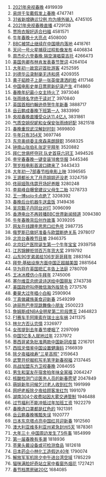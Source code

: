 1. [2021年央视春晚](http://www.baidu.com/baidu?cl=3&tn=SE_baiduhomet8_jmjb7mjw&rsv_dl=fyb_top&fr=top1000&wd=2021%C4%EA%D1%EB%CA%D3%B4%BA%CD%ED) 4919939
1. [易烊千玺戴假发上春晚](http://www.baidu.com/baidu?cl=3&tn=SE_baiduhomet8_jmjb7mjw&rsv_dl=fyb_top&fr=top1000&wd=%D2%D7%EC%C8%C7%A7%E7%F4%B4%F7%BC%D9%B7%A2%C9%CF%B4%BA%CD%ED) 4747741
1. [31省新增确诊12例 均为境外输入](http://www.baidu.com/baidu?cl=3&tn=SE_baiduhomet8_jmjb7mjw&rsv_dl=fyb_top&fr=top1000&wd=31%CA%A1%D0%C2%D4%F6%C8%B7%D5%EF12%C0%FD%20%BE%F9%CE%AA%BE%B3%CD%E2%CA%E4%C8%EB) 4745105
1. [2021年央视春晚直播](http://www.baidu.com/baidu?cl=3&tn=SE_baiduhomet8_jmjb7mjw&rsv_dl=fyb_top&fr=top1000&wd=2021%C4%EA%D1%EB%CA%D3%B4%BA%CD%ED%D6%B1%B2%A5) 4729128
1. [贾玲衣服好适合扫福](http://www.baidu.com/baidu?cl=3&tn=SE_baiduhomet8_jmjb7mjw&rsv_dl=fyb_top&fr=top1000&wd=%BC%D6%C1%E1%D2%C2%B7%FE%BA%C3%CA%CA%BA%CF%C9%A8%B8%A3) 4581571
1. [牛年春晚十大亮点](http://www.baidu.com/baidu?cl=3&tn=SE_baiduhomet8_jmjb7mjw&rsv_dl=fyb_top&fr=top1000&wd=%C5%A3%C4%EA%B4%BA%CD%ED%CA%AE%B4%F3%C1%C1%B5%E3) 4508000
1. [BBC被禁止继续在中国境内落地](http://www.baidu.com/baidu?cl=3&tn=SE_baiduhomet8_jmjb7mjw&rsv_dl=fyb_top&fr=top1000&wd=BBC%B1%BB%BD%FB%D6%B9%BC%CC%D0%F8%D4%DA%D6%D0%B9%FA%BE%B3%C4%DA%C2%E4%B5%D8) 4418761
1. [天问一号火星捕获过程影像发布](http://www.baidu.com/baidu?cl=3&tn=SE_baiduhomet8_jmjb7mjw&rsv_dl=fyb_top&fr=top1000&wd=%CC%EC%CE%CA%D2%BB%BA%C5%BB%F0%D0%C7%B2%B6%BB%F1%B9%FD%B3%CC%D3%B0%CF%F1%B7%A2%B2%BC) 4406834
1. [周杰伦六登春晚 隔空演唱莫吉托](http://www.baidu.com/baidu?cl=3&tn=SE_baiduhomet8_jmjb7mjw&rsv_dl=fyb_top&fr=top1000&wd=%D6%DC%BD%DC%C2%D7%C1%F9%B5%C7%B4%BA%CD%ED%20%B8%F4%BF%D5%D1%DD%B3%AA%C4%AA%BC%AA%CD%D0) 4266473
1. [美国务卿布林肯发表春节贺词](http://www.baidu.com/baidu?cl=3&tn=SE_baiduhomet8_jmjb7mjw&rsv_dl=fyb_top&fr=top1000&wd=%C3%C0%B9%FA%CE%F1%C7%E4%B2%BC%C1%D6%BF%CF%B7%A2%B1%ED%B4%BA%BD%DA%BA%D8%B4%CA) 4264104
1. [大年初一故宫迎首批游客](http://www.baidu.com/baidu?cl=3&tn=SE_baiduhomet8_jmjb7mjw&rsv_dl=fyb_top&fr=top1000&wd=%B4%F3%C4%EA%B3%F5%D2%BB%B9%CA%B9%AC%D3%AD%CA%D7%C5%FA%D3%CE%BF%CD) 4252595
1. [刘德华云录制毫无违和感](http://www.baidu.com/baidu?cl=3&tn=SE_baiduhomet8_jmjb7mjw&rsv_dl=fyb_top&fr=top1000&wd=%C1%F5%B5%C2%BB%AA%D4%C6%C2%BC%D6%C6%BA%C1%CE%DE%CE%A5%BA%CD%B8%D0) 4209355
1. [黄子韬脖子上是一张英俊潇洒的脸](http://www.baidu.com/baidu?cl=3&tn=SE_baiduhomet8_jmjb7mjw&rsv_dl=fyb_top&fr=top1000&wd=%BB%C6%D7%D3%E8%BA%B2%B1%D7%D3%C9%CF%CA%C7%D2%BB%D5%C5%D3%A2%BF%A1%E4%EC%C8%F7%B5%C4%C1%B3) 4117146
1. [中国电影史单日票房新纪录产生](http://www.baidu.com/baidu?cl=3&tn=SE_baiduhomet8_jmjb7mjw&rsv_dl=fyb_top&fr=top1000&wd=%D6%D0%B9%FA%B5%E7%D3%B0%CA%B7%B5%A5%C8%D5%C6%B1%B7%BF%D0%C2%BC%CD%C2%BC%B2%FA%C9%FA) 4114860
1. [春晚年纪最小女主持火了](http://www.baidu.com/baidu?cl=3&tn=SE_baiduhomet8_jmjb7mjw&rsv_dl=fyb_top&fr=top1000&wd=%B4%BA%CD%ED%C4%EA%BC%CD%D7%EE%D0%A1%C5%AE%D6%F7%B3%D6%BB%F0%C1%CB) 3973046
1. [张雨绮名字终于读对了](http://www.baidu.com/baidu?cl=3&tn=SE_baiduhomet8_jmjb7mjw&rsv_dl=fyb_top&fr=top1000&wd=%D5%C5%D3%EA%E7%B2%C3%FB%D7%D6%D6%D5%D3%DA%B6%C1%B6%D4%C1%CB) 3970840
1. [英国首相约翰逊恭贺牛年新春](http://www.baidu.com/baidu?cl=3&tn=SE_baiduhomet8_jmjb7mjw&rsv_dl=fyb_top&fr=top1000&wd=%D3%A2%B9%FA%CA%D7%CF%E0%D4%BC%BA%B2%D1%B7%B9%A7%BA%D8%C5%A3%C4%EA%D0%C2%B4%BA) 3888717
1. [岳云鹏成春晚下班第一人](http://www.baidu.com/baidu?cl=3&tn=SE_baiduhomet8_jmjb7mjw&rsv_dl=fyb_top&fr=top1000&wd=%D4%C0%D4%C6%C5%F4%B3%C9%B4%BA%CD%ED%CF%C2%B0%E0%B5%DA%D2%BB%C8%CB) 3833990
1. [央视春晚直播受众达11.4亿人](http://www.baidu.com/baidu?cl=3&tn=SE_baiduhomet8_jmjb7mjw&rsv_dl=fyb_top&fr=top1000&wd=%D1%EB%CA%D3%B4%BA%CD%ED%D6%B1%B2%A5%CA%DC%D6%DA%B4%EF11.4%D2%DA%C8%CB) 3831861
1. [气质空姐倪妮和女保安张雨绮好配](http://www.baidu.com/baidu?cl=3&tn=SE_baiduhomet8_jmjb7mjw&rsv_dl=fyb_top&fr=top1000&wd=%C6%F8%D6%CA%BF%D5%BD%E3%C4%DF%C4%DD%BA%CD%C5%AE%B1%A3%B0%B2%D5%C5%D3%EA%E7%B2%BA%C3%C5%E4) 3821518
1. [春晚重现武汉解封时刻](http://www.baidu.com/baidu?cl=3&tn=SE_baiduhomet8_jmjb7mjw&rsv_dl=fyb_top&fr=top1000&wd=%B4%BA%CD%ED%D6%D8%CF%D6%CE%E4%BA%BA%BD%E2%B7%E2%CA%B1%BF%CC) 3699800
1. [牛年只有354天](http://www.baidu.com/baidu?cl=3&tn=SE_baiduhomet8_jmjb7mjw&rsv_dl=fyb_top&fr=top1000&wd=%C5%A3%C4%EA%D6%BB%D3%D0354%CC%EC) 3697746
1. [东京奥组委主席森喜朗辞职](http://www.baidu.com/baidu?cl=3&tn=SE_baiduhomet8_jmjb7mjw&rsv_dl=fyb_top&fr=top1000&wd=%B6%AB%BE%A9%B0%C2%D7%E9%CE%AF%D6%F7%CF%AF%C9%AD%CF%B2%C0%CA%B4%C7%D6%B0) 3568325
1. [钟南山张伯礼张定宇拜年](http://www.baidu.com/baidu?cl=3&tn=SE_baiduhomet8_jmjb7mjw&rsv_dl=fyb_top&fr=top1000&wd=%D6%D3%C4%CF%C9%BD%D5%C5%B2%AE%C0%F1%D5%C5%B6%A8%D3%EE%B0%DD%C4%EA) 3520882
1. [拜仁世俱杯夺冠 队史首获六冠王](http://www.baidu.com/baidu?cl=3&tn=SE_baiduhomet8_jmjb7mjw&rsv_dl=fyb_top&fr=top1000&wd=%B0%DD%C8%CA%CA%C0%BE%E3%B1%AD%B6%E1%B9%DA%20%B6%D3%CA%B7%CA%D7%BB%F1%C1%F9%B9%DA%CD%F5) 3494526
1. [李宇春春晚一键变装18套华服](http://www.baidu.com/baidu?cl=3&tn=SE_baiduhomet8_jmjb7mjw&rsv_dl=fyb_top&fr=top1000&wd=%C0%EE%D3%EE%B4%BA%B4%BA%CD%ED%D2%BB%BC%FC%B1%E4%D7%B018%CC%D7%BB%AA%B7%FE) 3445346
1. [贺岁档电影首波口碑来了](http://www.baidu.com/baidu?cl=3&tn=SE_baiduhomet8_jmjb7mjw&rsv_dl=fyb_top&fr=top1000&wd=%BA%D8%CB%EA%B5%B5%B5%E7%D3%B0%CA%D7%B2%A8%BF%DA%B1%AE%C0%B4%C1%CB) 3443433
1. [大年初一7部春节档电影上映](http://www.baidu.com/baidu?cl=3&tn=SE_baiduhomet8_jmjb7mjw&rsv_dl=fyb_top&fr=top1000&wd=%B4%F3%C4%EA%B3%F5%D2%BB7%B2%BF%B4%BA%BD%DA%B5%B5%B5%E7%D3%B0%C9%CF%D3%B3) 3396565
1. [王源都长大了月亮姐姐还没老](http://www.baidu.com/baidu?cl=3&tn=SE_baiduhomet8_jmjb7mjw&rsv_dl=fyb_top&fr=top1000&wd=%CD%F5%D4%B4%B6%BC%B3%A4%B4%F3%C1%CB%D4%C2%C1%C1%BD%E3%BD%E3%BB%B9%C3%BB%C0%CF) 3324759
1. [佟丽娅陈伟霆开场好养眼](http://www.baidu.com/baidu?cl=3&tn=SE_baiduhomet8_jmjb7mjw&rsv_dl=fyb_top&fr=top1000&wd=%D9%A1%C0%F6%E6%AB%B3%C2%CE%B0%F6%AA%BF%AA%B3%A1%BA%C3%D1%F8%D1%DB) 3280248
1. [李易峰自曝曾建议父母生二胎](http://www.baidu.com/baidu?cl=3&tn=SE_baiduhomet8_jmjb7mjw&rsv_dl=fyb_top&fr=top1000&wd=%C0%EE%D2%D7%B7%E5%D7%D4%C6%D8%D4%F8%BD%A8%D2%E9%B8%B8%C4%B8%C9%FA%B6%FE%CC%A5) 3278733
1. [王一博solo卡点绝了](http://www.baidu.com/baidu?cl=3&tn=SE_baiduhomet8_jmjb7mjw&rsv_dl=fyb_top&fr=top1000&wd=%CD%F5%D2%BB%B2%A9solo%BF%A8%B5%E3%BE%F8%C1%CB) 3208392
1. [春晚后台机器牛送盒饭](http://www.baidu.com/baidu?cl=3&tn=SE_baiduhomet8_jmjb7mjw&rsv_dl=fyb_top&fr=top1000&wd=%B4%BA%CD%ED%BA%F3%CC%A8%BB%FA%C6%F7%C5%A3%CB%CD%BA%D0%B7%B9) 3149436
1. [吴京甄子丹同台对打](http://www.baidu.com/baidu?cl=3&tn=SE_baiduhomet8_jmjb7mjw&rsv_dl=fyb_top&fr=top1000&wd=%CE%E2%BE%A9%D5%E7%D7%D3%B5%A4%CD%AC%CC%A8%B6%D4%B4%F2) 3096099
1. [香港电台不再转播BBC世界新闻频道](http://www.baidu.com/baidu?cl=3&tn=SE_baiduhomet8_jmjb7mjw&rsv_dl=fyb_top&fr=top1000&wd=%CF%E3%B8%DB%B5%E7%CC%A8%B2%BB%D4%D9%D7%AA%B2%A5BBC%CA%C0%BD%E7%D0%C2%CE%C5%C6%B5%B5%C0) 3094380
1. [牛年春晚背后创作故事](http://www.baidu.com/baidu?cl=3&tn=SE_baiduhomet8_jmjb7mjw&rsv_dl=fyb_top&fr=top1000&wd=%C5%A3%C4%EA%B4%BA%CD%ED%B1%B3%BA%F3%B4%B4%D7%F7%B9%CA%CA%C2) 3039205
1. [网友在线蹲李思思口红色号](http://www.baidu.com/baidu?cl=3&tn=SE_baiduhomet8_jmjb7mjw&rsv_dl=fyb_top&fr=top1000&wd=%CD%F8%D3%D1%D4%DA%CF%DF%B6%D7%C0%EE%CB%BC%CB%BC%BF%DA%BA%EC%C9%AB%BA%C5) 2987735
1. [俄罗斯已做好准备与欧盟断绝关系](http://www.baidu.com/baidu?cl=3&tn=SE_baiduhomet8_jmjb7mjw&rsv_dl=fyb_top&fr=top1000&wd=%B6%ED%C2%DE%CB%B9%D2%D1%D7%F6%BA%C3%D7%BC%B1%B8%D3%EB%C5%B7%C3%CB%B6%CF%BE%F8%B9%D8%CF%B5) 2978017
1. [北京台春晚节目单](http://www.baidu.com/baidu?cl=3&tn=SE_baiduhomet8_jmjb7mjw&rsv_dl=fyb_top&fr=top1000&wd=%B1%B1%BE%A9%CC%A8%B4%BA%CD%ED%BD%DA%C4%BF%B5%A5) 2946375
1. [北京妇产医院诞生第一个牛年宝宝](http://www.baidu.com/baidu?cl=3&tn=SE_baiduhomet8_jmjb7mjw&rsv_dl=fyb_top&fr=top1000&wd=%B1%B1%BE%A9%B8%BE%B2%FA%D2%BD%D4%BA%B5%AE%C9%FA%B5%DA%D2%BB%B8%F6%C5%A3%C4%EA%B1%A6%B1%A6) 2939758
1. [江苏锦鲤拒领百万年货大奖](http://www.baidu.com/baidu?cl=3&tn=SE_baiduhomet8_jmjb7mjw&rsv_dl=fyb_top&fr=top1000&wd=%BD%AD%CB%D5%BD%F5%C0%F0%BE%DC%C1%EC%B0%D9%CD%F2%C4%EA%BB%F5%B4%F3%BD%B1) 2919792
1. [山东90岁弟弟给106岁哥哥拜年](http://www.baidu.com/baidu?cl=3&tn=SE_baiduhomet8_jmjb7mjw&rsv_dl=fyb_top&fr=top1000&wd=%C9%BD%B6%AB90%CB%EA%B5%DC%B5%DC%B8%F8106%CB%EA%B8%E7%B8%E7%B0%DD%C4%EA) 2883164
1. [拜登:基础设施方面中国正超越美国](http://www.baidu.com/baidu?cl=3&tn=SE_baiduhomet8_jmjb7mjw&rsv_dl=fyb_top&fr=top1000&wd=%B0%DD%B5%C7%3A%BB%F9%B4%A1%C9%E8%CA%A9%B7%BD%C3%E6%D6%D0%B9%FA%D5%FD%B3%AC%D4%BD%C3%C0%B9%FA) 2881564
1. [华为将在英国把汇丰告上法庭](http://www.baidu.com/baidu?cl=3&tn=SE_baiduhomet8_jmjb7mjw&rsv_dl=fyb_top&fr=top1000&wd=%BB%AA%CE%AA%BD%AB%D4%DA%D3%A2%B9%FA%B0%D1%BB%E3%B7%E1%B8%E6%C9%CF%B7%A8%CD%A5) 2780709
1. [王冰冰模仿小牛拜年](http://www.baidu.com/baidu?cl=3&tn=SE_baiduhomet8_jmjb7mjw&rsv_dl=fyb_top&fr=top1000&wd=%CD%F5%B1%F9%B1%F9%C4%A3%B7%C2%D0%A1%C5%A3%B0%DD%C4%EA) 2745006
1. [塞尔维亚总统读诗送给中国朋友](http://www.baidu.com/baidu?cl=3&tn=SE_baiduhomet8_jmjb7mjw&rsv_dl=fyb_top&fr=top1000&wd=%C8%FB%B6%FB%CE%AC%D1%C7%D7%DC%CD%B3%B6%C1%CA%AB%CB%CD%B8%F8%D6%D0%B9%FA%C5%F3%D3%D1) 2743738
1. [美国政府叫停微信海外版禁令](http://www.baidu.com/baidu?cl=3&tn=SE_baiduhomet8_jmjb7mjw&rsv_dl=fyb_top&fr=top1000&wd=%C3%C0%B9%FA%D5%FE%B8%AE%BD%D0%CD%A3%CE%A2%D0%C5%BA%A3%CD%E2%B0%E6%BD%FB%C1%EE) 2737576
1. [秦昊大过年唱小白船](http://www.baidu.com/baidu?cl=3&tn=SE_baiduhomet8_jmjb7mjw&rsv_dl=fyb_top&fr=top1000&wd=%C7%D8%EA%BB%B4%F3%B9%FD%C4%EA%B3%AA%D0%A1%B0%D7%B4%AC) 2590904
1. [丁真做藏族美食迎新春](http://www.baidu.com/baidu?cl=3&tn=SE_baiduhomet8_jmjb7mjw&rsv_dl=fyb_top&fr=top1000&wd=%B6%A1%D5%E6%D7%F6%B2%D8%D7%E5%C3%C0%CA%B3%D3%AD%D0%C2%B4%BA) 2549299
1. [迪丽热巴李现跳舞像小朋友](http://www.baidu.com/baidu?cl=3&tn=SE_baiduhomet8_jmjb7mjw&rsv_dl=fyb_top&fr=top1000&wd=%B5%CF%C0%F6%C8%C8%B0%CD%C0%EE%CF%D6%CC%F8%CE%E8%CF%F1%D0%A1%C5%F3%D3%D1) 2500223
1. [詹姆斯成NBA全明星第二阶段票王](http://www.baidu.com/baidu?cl=3&tn=SE_baiduhomet8_jmjb7mjw&rsv_dl=fyb_top&fr=top1000&wd=%D5%B2%C4%B7%CB%B9%B3%C9NBA%C8%AB%C3%F7%D0%C7%B5%DA%B6%FE%BD%D7%B6%CE%C6%B1%CD%F5) 2464823
1. [F1赛车手阿隆索在瑞士出车祸](http://www.baidu.com/baidu?cl=3&tn=SE_baiduhomet8_jmjb7mjw&rsv_dl=fyb_top&fr=top1000&wd=F1%C8%FC%B3%B5%CA%D6%B0%A2%C2%A1%CB%F7%D4%DA%C8%F0%CA%BF%B3%F6%B3%B5%BB%F6) 2411375
1. [林允方否认恋情](http://www.baidu.com/baidu?cl=3&tn=SE_baiduhomet8_jmjb7mjw&rsv_dl=fyb_top&fr=top1000&wd=%C1%D6%D4%CA%B7%BD%B7%F1%C8%CF%C1%B5%C7%E9) 2326977
1. [女孩提到去年春节哽咽了](http://www.baidu.com/baidu?cl=3&tn=SE_baiduhomet8_jmjb7mjw&rsv_dl=fyb_top&fr=top1000&wd=%C5%AE%BA%A2%CC%E1%B5%BD%C8%A5%C4%EA%B4%BA%BD%DA%DF%EC%D1%CA%C1%CB) 2297099
1. [中国1亿多人就地过年](http://www.baidu.com/baidu?cl=3&tn=SE_baiduhomet8_jmjb7mjw&rsv_dl=fyb_top&fr=top1000&wd=%D6%D0%B9%FA1%D2%DA%B6%E0%C8%CB%BE%CD%B5%D8%B9%FD%C4%EA) 2237972
1. [墨西哥紧急批准两款中国新冠疫苗](http://www.baidu.com/baidu?cl=3&tn=SE_baiduhomet8_jmjb7mjw&rsv_dl=fyb_top&fr=top1000&wd=%C4%AB%CE%F7%B8%E7%BD%F4%BC%B1%C5%FA%D7%BC%C1%BD%BF%EE%D6%D0%B9%FA%D0%C2%B9%DA%D2%DF%C3%E7) 2216701
1. [西班牙借鉴中国设置健康码](http://www.baidu.com/baidu?cl=3&tn=SE_baiduhomet8_jmjb7mjw&rsv_dl=fyb_top&fr=top1000&wd=%CE%F7%B0%E0%D1%C0%BD%E8%BC%F8%D6%D0%B9%FA%C9%E8%D6%C3%BD%A1%BF%B5%C2%EB) 2166939
1. [除夕夜福禄寿"三星高照"](http://www.baidu.com/baidu?cl=3&tn=SE_baiduhomet8_jmjb7mjw&rsv_dl=fyb_top&fr=top1000&wd=%B3%FD%CF%A6%D2%B9%B8%A3%C2%BB%CA%D9%22%C8%FD%D0%C7%B8%DF%D5%D5%22) 2159643
1. [武警开挖掘机写毛笔字新春祝福](http://www.baidu.com/baidu?cl=3&tn=SE_baiduhomet8_jmjb7mjw&rsv_dl=fyb_top&fr=top1000&wd=%CE%E4%BE%AF%BF%AA%CD%DA%BE%F2%BB%FA%D0%B4%C3%AB%B1%CA%D7%D6%D0%C2%B4%BA%D7%A3%B8%A3) 2137445
1. [肖战加盟东方卫视春晚](http://www.baidu.com/baidu?cl=3&tn=SE_baiduhomet8_jmjb7mjw&rsv_dl=fyb_top&fr=top1000&wd=%D0%A4%D5%BD%BC%D3%C3%CB%B6%AB%B7%BD%CE%C0%CA%D3%B4%BA%CD%ED) 2084055
1. [男生和室友在宿舍拍年味全家福](http://www.baidu.com/baidu?cl=3&tn=SE_baiduhomet8_jmjb7mjw&rsv_dl=fyb_top&fr=top1000&wd=%C4%D0%C9%FA%BA%CD%CA%D2%D3%D1%D4%DA%CB%DE%C9%E1%C5%C4%C4%EA%CE%B6%C8%AB%BC%D2%B8%A3) 2064247
1. [核酸检测门诊医务人员的新春愿望](http://www.baidu.com/baidu?cl=3&tn=SE_baiduhomet8_jmjb7mjw&rsv_dl=fyb_top&fr=top1000&wd=%BA%CB%CB%E1%BC%EC%B2%E2%C3%C5%D5%EF%D2%BD%CE%F1%C8%CB%D4%B1%B5%C4%D0%C2%B4%BA%D4%B8%CD%FB) 2047849
1. [萌娃新年问候乞讨老人收到红包](http://www.baidu.com/baidu?cl=3&tn=SE_baiduhomet8_jmjb7mjw&rsv_dl=fyb_top&fr=top1000&wd=%C3%C8%CD%DE%D0%C2%C4%EA%CE%CA%BA%F2%C6%F2%CC%D6%C0%CF%C8%CB%CA%D5%B5%BD%BA%EC%B0%FC) 1991999
1. [网吧老板除夕夜给顾客发红包](http://www.baidu.com/baidu?cl=3&tn=SE_baiduhomet8_jmjb7mjw&rsv_dl=fyb_top&fr=top1000&wd=%CD%F8%B0%C9%C0%CF%B0%E5%B3%FD%CF%A6%D2%B9%B8%F8%B9%CB%BF%CD%B7%A2%BA%EC%B0%FC) 1991079
1. [湖南304个收费站因大雾交通管制](http://www.baidu.com/baidu?cl=3&tn=SE_baiduhomet8_jmjb7mjw&rsv_dl=fyb_top&fr=top1000&wd=%BA%FE%C4%CF304%B8%F6%CA%D5%B7%D1%D5%BE%D2%F2%B4%F3%CE%ED%BD%BB%CD%A8%B9%DC%D6%C6) 1946488
1. [过节福利不能冲抵过年加班工资](http://www.baidu.com/baidu?cl=3&tn=SE_baiduhomet8_jmjb7mjw&rsv_dl=fyb_top&fr=top1000&wd=%B9%FD%BD%DA%B8%A3%C0%FB%B2%BB%C4%DC%B3%E5%B5%D6%B9%FD%C4%EA%BC%D3%B0%E0%B9%A4%D7%CA) 1922279
1. [春晚连口罩都是红色的](http://www.baidu.com/baidu?cl=3&tn=SE_baiduhomet8_jmjb7mjw&rsv_dl=fyb_top&fr=top1000&wd=%B4%BA%CD%ED%C1%AC%BF%DA%D5%D6%B6%BC%CA%C7%BA%EC%C9%AB%B5%C4) 1921391
1. [岳云鹏春晚嘴瓢失误](http://www.baidu.com/baidu?cl=3&tn=SE_baiduhomet8_jmjb7mjw&rsv_dl=fyb_top&fr=top1000&wd=%D4%C0%D4%C6%C5%F4%B4%BA%CD%ED%D7%EC%C6%B0%CA%A7%CE%F3) 1920777
1. [日本东京塔点亮中国红共迎新春](http://www.baidu.com/baidu?cl=3&tn=SE_baiduhomet8_jmjb7mjw&rsv_dl=fyb_top&fr=top1000&wd=%C8%D5%B1%BE%B6%AB%BE%A9%CB%FE%B5%E3%C1%C1%D6%D0%B9%FA%BA%EC%B9%B2%D3%AD%D0%C2%B4%BA) 1912560
1. [澳大利亚维多利亚州紧急封州5天](http://www.baidu.com/baidu?cl=3&tn=SE_baiduhomet8_jmjb7mjw&rsv_dl=fyb_top&fr=top1000&wd=%B0%C4%B4%F3%C0%FB%D1%C7%CE%AC%B6%E0%C0%FB%D1%C7%D6%DD%BD%F4%BC%B1%B7%E2%D6%DD5%CC%EC) 1878361
1. [大年三十 中国周边发生了5件事](http://www.baidu.com/baidu?cl=3&tn=SE_baiduhomet8_jmjb7mjw&rsv_dl=fyb_top&fr=top1000&wd=%B4%F3%C4%EA%C8%FD%CA%AE%20%D6%D0%B9%FA%D6%DC%B1%DF%B7%A2%C9%FA%C1%CB5%BC%FE%CA%C2) 1854999
1. [第一届春晚有多潮](http://www.baidu.com/baidu?cl=3&tn=SE_baiduhomet8_jmjb7mjw&rsv_dl=fyb_top&fr=top1000&wd=%B5%DA%D2%BB%BD%EC%B4%BA%CD%ED%D3%D0%B6%E0%B3%B1) 1818936
1. [苹果头戴设备或可检测食品](http://www.baidu.com/baidu?cl=3&tn=SE_baiduhomet8_jmjb7mjw&rsv_dl=fyb_top&fr=top1000&wd=%C6%BB%B9%FB%CD%B7%B4%F7%C9%E8%B1%B8%BB%F2%BF%C9%BC%EC%B2%E2%CA%B3%C6%B7) 1812618
1. [日本药企小林化工造假达40年](http://www.baidu.com/baidu?cl=3&tn=SE_baiduhomet8_jmjb7mjw&rsv_dl=fyb_top&fr=top1000&wd=%C8%D5%B1%BE%D2%A9%C6%F3%D0%A1%C1%D6%BB%AF%B9%A4%D4%EC%BC%D9%B4%EF40%C4%EA) 1790074
1. [解放军军机除夕中午进台湾空域](http://www.baidu.com/baidu?cl=3&tn=SE_baiduhomet8_jmjb7mjw&rsv_dl=fyb_top&fr=top1000&wd=%BD%E2%B7%C5%BE%FC%BE%FC%BB%FA%B3%FD%CF%A6%D6%D0%CE%E7%BD%F8%CC%A8%CD%E5%BF%D5%D3%F2) 1785229
1. [猫咪满脸好奇站立家中看窗外烟花](http://www.baidu.com/baidu?cl=3&tn=SE_baiduhomet8_jmjb7mjw&rsv_dl=fyb_top&fr=top1000&wd=%C3%A8%DF%E4%C2%FA%C1%B3%BA%C3%C6%E6%D5%BE%C1%A2%BC%D2%D6%D0%BF%B4%B4%B0%CD%E2%D1%CC%BB%A8) 1727421
1. [春节档票房破20亿](http://www.baidu.com/baidu?cl=3&tn=SE_baiduhomet8_jmjb7mjw&rsv_dl=fyb_top&fr=top1000&wd=%B4%BA%BD%DA%B5%B5%C6%B1%B7%BF%C6%C620%D2%DA) 1684085